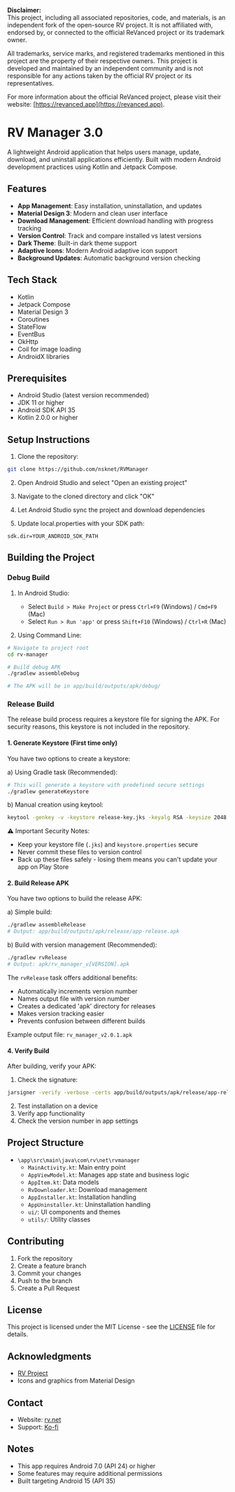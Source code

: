 
**Disclaimer:**  
This project, including all associated repositories, code, and materials, is an independent fork of the open-source RV project. It is not affiliated with, endorsed by, or connected to the official ReVanced project or its trademark owner. 

All trademarks, service marks, and registered trademarks mentioned in this project are the property of their respective owners. This project is developed and maintained by an independent community and is not responsible for any actions taken by the official RV project or its representatives.  

For more information about the official ReVanced project, please visit their website: [https://revanced.app](https://revanced.app).



# RV Manager 3.0

A lightweight Android application that helps users manage, update, download, and uninstall applications efficiently. Built with modern Android development practices using Kotlin and Jetpack Compose.

## Features

- **App Management**: Easy installation, uninstallation, and updates
- **Material Design 3**: Modern and clean user interface
- **Download Management**: Efficient download handling with progress tracking
- **Version Control**: Track and compare installed vs latest versions
- **Dark Theme**: Built-in dark theme support
- **Adaptive Icons**: Modern Android adaptive icon support
- **Background Updates**: Automatic background version checking

## Tech Stack

- Kotlin
- Jetpack Compose
- Material Design 3
- Coroutines
- StateFlow
- EventBus
- OkHttp
- Coil for image loading
- AndroidX libraries

## Prerequisites

- Android Studio (latest version recommended)
- JDK 11 or higher
- Android SDK API 35
- Kotlin 2.0.0 or higher

## Setup Instructions

1. Clone the repository:
```bash
git clone https://github.com/nsknet/RVManager
```

2. Open Android Studio and select "Open an existing project"

3. Navigate to the cloned directory and click "OK"

4. Let Android Studio sync the project and download dependencies

5. Update local.properties with your SDK path:
```properties
sdk.dir=YOUR_ANDROID_SDK_PATH
```

## Building the Project

### Debug Build

1. In Android Studio:
   - Select `Build > Make Project` or press `Ctrl+F9` (Windows) / `Cmd+F9` (Mac)
   - Select `Run > Run 'app'` or press `Shift+F10` (Windows) / `Ctrl+R` (Mac)

2. Using Command Line:
```bash
# Navigate to project root
cd rv-manager

# Build debug APK
./gradlew assembleDebug

# The APK will be in app/build/outputs/apk/debug/
```

### Release Build

The release build process requires a keystore file for signing the APK. For security reasons, this keystore is not included in the repository.

#### 1. Generate Keystore (First time only)

You have two options to create a keystore:

a) Using Gradle task (Recommended):
```bash
# This will generate a keystore with predefined secure settings
./gradlew generateKeystore
```

b) Manual creation using keytool:
```bash
keytool -genkey -v -keystore release-key.jks -keyalg RSA -keysize 2048 -validity 10000 -alias release
```


⚠️ Important Security Notes:
- Keep your keystore file (`.jks`) and `keystore.properties` secure
- Never commit these files to version control
- Back up these files safely - losing them means you can't update your app on Play Store

#### 2. Build Release APK

You have two options to build the release APK:

a) Simple build:
```bash
./gradlew assembleRelease
# Output: app/build/outputs/apk/release/app-release.apk
```

b) Build with version management (Recommended):
```bash
./gradlew rvRelease
# Output: apk/rv_manager_v[VERSION].apk
```

The `rvRelease` task offers additional benefits:
- Automatically increments version number
- Names output file with version number
- Creates a dedicated 'apk' directory for releases
- Makes version tracking easier
- Prevents confusion between different builds

Example output file: `rv_manager_v2.0.1.apk`

#### 4. Verify Build

After building, verify your APK:
1. Check the signature:
```bash
jarsigner -verify -verbose -certs app/build/outputs/apk/release/app-release.apk
```
2. Test installation on a device
3. Verify app functionality
4. Check the version number in app settings

## Project Structure

- `\app\src\main\java\com\rv\net\rvmanager`
  - `MainActivity.kt`: Main entry point
  - `AppViewModel.kt`: Manages app state and business logic
  - `AppItem.kt`: Data models
  - `RvDownloader.kt`: Download management
  - `AppInstaller.kt`: Installation handling
  - `AppUninstaller.kt`: Uninstallation handling
  - `ui/`: UI components and themes
  - `utils/`: Utility classes

## Contributing

1. Fork the repository
2. Create a feature branch
3. Commit your changes
4. Push to the branch
5. Create a Pull Request

## License

This project is licensed under the MIT License - see the [LICENSE](LICENSE) file for details.

## Acknowledgments

- [RV Project](https://rv.net/)
- Icons and graphics from Material Design

## Contact

- Website: [rv.net](https://rv.net)
- Support: [Ko-fi](https://ko-fi.com/rvnet)

## Notes

- This app requires Android 7.0 (API 24) or higher
- Some features may require additional permissions
- Built targeting Android 15 (API 35)

